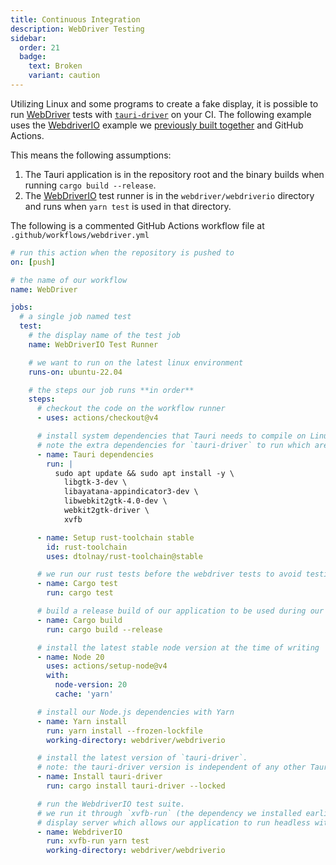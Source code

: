 ```yaml
---
title: Continuous Integration
description: WebDriver Testing
sidebar:
  order: 21
  badge:
    text: Broken
    variant: caution
---
```


<!-- {/*TODO: REVISE COPY TO V2 */} -->

Utilizing Linux and some programs to create a fake display, it is possible to run [WebDriver] tests with
[`tauri-driver`] on your CI. The following example uses the [WebdriverIO] example we [previously built together] and
GitHub Actions.

This means the following assumptions:

1. The Tauri application is in the repository root and the binary builds when running `cargo build --release`.
2. The [WebDriverIO] test runner is in the `webdriver/webdriverio` directory and runs when `yarn test` is used in that
   directory.

The following is a commented GitHub Actions workflow file at `.github/workflows/webdriver.yml`

```yaml
# run this action when the repository is pushed to
on: [push]

# the name of our workflow
name: WebDriver

jobs:
  # a single job named test
  test:
    # the display name of the test job
    name: WebDriverIO Test Runner

    # we want to run on the latest linux environment
    runs-on: ubuntu-22.04

    # the steps our job runs **in order**
    steps:
      # checkout the code on the workflow runner
      - uses: actions/checkout@v4

      # install system dependencies that Tauri needs to compile on Linux.
      # note the extra dependencies for `tauri-driver` to run which are: `webkit2gtk-driver` and `xvfb`
      - name: Tauri dependencies
        run: |
          sudo apt update && sudo apt install -y \
            libgtk-3-dev \
            libayatana-appindicator3-dev \
            libwebkit2gtk-4.0-dev \
            webkit2gtk-driver \
            xvfb

      - name: Setup rust-toolchain stable
        id: rust-toolchain
        uses: dtolnay/rust-toolchain@stable

      # we run our rust tests before the webdriver tests to avoid testing a broken application
      - name: Cargo test
        run: cargo test

      # build a release build of our application to be used during our WebdriverIO tests
      - name: Cargo build
        run: cargo build --release

      # install the latest stable node version at the time of writing
      - name: Node 20
        uses: actions/setup-node@v4
        with:
          node-version: 20
          cache: 'yarn'

      # install our Node.js dependencies with Yarn
      - name: Yarn install
        run: yarn install --frozen-lockfile
        working-directory: webdriver/webdriverio

      # install the latest version of `tauri-driver`.
      # note: the tauri-driver version is independent of any other Tauri versions
      - name: Install tauri-driver
        run: cargo install tauri-driver --locked

      # run the WebdriverIO test suite.
      # we run it through `xvfb-run` (the dependency we installed earlier) to have a fake
      # display server which allows our application to run headless without any changes to the code
      - name: WebdriverIO
        run: xvfb-run yarn test
        working-directory: webdriver/webdriverio
```

[previously built together]: /develop/tests/webdriver/example/webdriverio
[webdriver]: https://www.w3.org/TR/webdriver/
[`tauri-driver`]: https://crates.io/crates/tauri-driver
[webdriverio]: https://webdriver.io/
